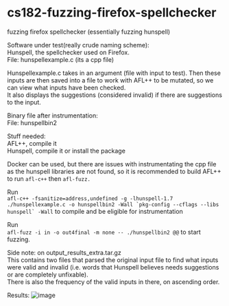 # cs182-fuzzing-firefox-spellchecker
fuzzing firefox spellchecker (essentially fuzzing hunspell)

Software under test(really crude naming scheme): <br>
Hunspell, the spellchecker used on Firefox. <br>
File: hunspellexample.c (its a cpp file) <br>

Hunspellexample.c takes in an argument (file with input to test). Then these inputs are then saved into a file to work with AFL++ to be mutated, so we can view what inputs have been checked.<br>
It also displays the suggestions (considered invalid) if there are suggestions to the input.


Binary file after instrumentation: <br>
File: hunspellbin2

Stuff needed: <br>
AFL++, compile it <br>
Hunspell, compile it or install the package

Docker can be used, but there are issues with instrumentating the cpp file as the hunspell libraries are not found, so it is recommended to build AFL++ to run `afl-c++` then `afl-fuzz.`

Run <br>
```afl-c++ -fsanitize=address,undefined -g -lhunspell-1.7 ./hunspellexample.c -o hunspellbin2 -Wall `pkg-config --cflags --libs hunspell` -Wall``` to compile and be eligible for instrumentation

Run <br>
```afl-fuzz -i in -o out4final -m none -- ./hunspellbin2 @@``` to start fuzzing.

Side note: on output_results_extra.tar.gz <br>
This contains two files that parsed the original input file to find what inputs were valid and invalid (i.e. words that Hunspell believes needs suggestions or are completely unfixable). <br>
There is also the frequency of the valid inputs in there, on ascending order.

Results:
![image](https://user-images.githubusercontent.com/56899845/206831650-c15c486a-ae06-4011-9350-5e653697daa4.png)
